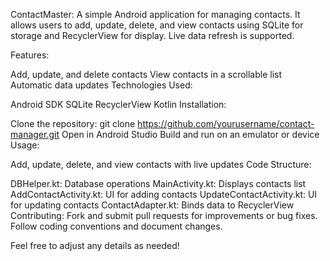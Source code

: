 ContactMaster: A simple Android application for managing contacts. It allows users to add, update, delete, and view contacts using SQLite for storage and RecyclerView for display. Live data refresh is supported.

Features:

Add, update, and delete contacts
View contacts in a scrollable list
Automatic data updates
Technologies Used:

Android SDK
SQLite
RecyclerView
Kotlin
Installation:

Clone the repository: git clone https://github.com/yourusername/contact-manager.git
Open in Android Studio
Build and run on an emulator or device
Usage:

Add, update, delete, and view contacts with live updates
Code Structure:

DBHelper.kt: Database operations
MainActivity.kt: Displays contacts list
AddContactActivity.kt: UI for adding contacts
UpdateContactActivity.kt: UI for updating contacts
ContactAdapter.kt: Binds data to RecyclerView
Contributing: Fork and submit pull requests for improvements or bug fixes. Follow coding conventions and document changes.

Feel free to adjust any details as needed!
